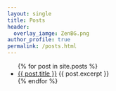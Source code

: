 ```yaml
---
layout: single
title: Posts
header:
  overlay_iamge: ZenBG.png
author_profile: true
permalink: /posts.html
---
```


<ul>
  {% for post in site.posts %}
    <li>
      <a href="{{ post.url }}">{{ post.title }}</a>
      {{ post.excerpt }}
    </li>
  {% endfor %}
</ul>
